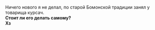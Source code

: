 Ничего нового я не делал, по старой Бомонской традиции занял у товарища курсач.\
**Стоит ли его делать самому?**\
**Хз**
